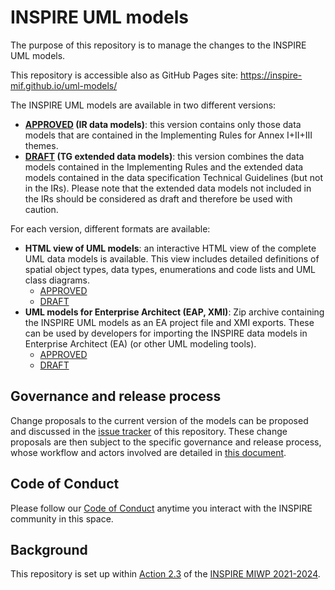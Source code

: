 # INSPIRE UML models

The purpose of this repository is to manage the changes to the INSPIRE UML models.

This repository is accessible also as GitHub Pages site: https://inspire-mif.github.io/uml-models/

The INSPIRE UML models are available in two different versions:

- **[APPROVED](approved) (IR data models)**: this version contains only those data models that are contained in the Implementing Rules for Annex I+II+III themes.
- **[DRAFT](draft) (TG extended data models)**: this version combines the data models contained in the Implementing Rules and the extended data models contained in the data specification Technical Guidelines (but not in the IRs). Please note that the extended data models not included in the IRs should be considered as draft and therefore be used with caution.

For each version, different formats are available:

- **HTML view of UML models**: an interactive HTML view of the complete UML data models is available. This view includes detailed definitions of spatial object types, data types, enumerations and code lists and UML class diagrams.
  - [APPROVED](https://inspire-mif.github.io/uml-models/approved/html)
  - [DRAFT](https://inspire-mif.github.io/uml-models/draft/html)
- **UML models for Enterprise Architect (EAP, XMI)**: Zip archive containing the INSPIRE UML models as an EA project file and XMI exports. These can be used by developers for importing the INSPIRE data models in Enterprise Architect (EA) (or other UML modeling tools).
  - [APPROVED](/approved/ea+xmi/EAXMI.zip)
  - [DRAFT](/draft/ea+xmi/EAXMI.zip)


## Governance and release process

Change proposals to the current version of the models can be proposed and discussed in the [issue tracker](https://github.com/INSPIRE-MIF/uml-models/issues/) of this repository. These change proposals are then subject to the specific governance and release process, whose workflow and actors involved are detailed in [this document](https://github.com/INSPIRE-MIF/application-schemas/blob/main/governance-release-process/process.md).

## Code of Conduct

Please follow our [Code of Conduct](https://github.com/INSPIRE-MIF/helpdesk/blob/main/code-of-conduct.md) anytime you interact with the INSPIRE community in this space.

## Background

This repository is set up within [Action 2.3](https://webgate.ec.europa.eu/fpfis/wikis/display/InspireMIG/Action+2.3+Simplification+of+INSPIRE+implementation) of the [INSPIRE MIWP 2021-2024](https://webgate.ec.europa.eu/fpfis/wikis/display/InspireMIG/INSPIRE+work+programme+2021-24).

